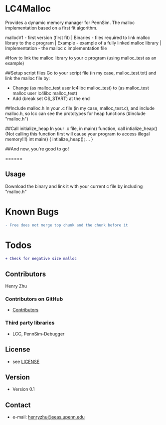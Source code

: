 # LC4Malloc
Provides a dynamic memory manager for PennSim. 
The malloc implementation based on a first fit algorithm.

mallocV1 - first version (first fit)
  | Binaries - files required to link malloc library to the c program
  | Example - example of a fully linked malloc library
  | Implementation - the malloc c implementation file

#How to link the malloc library to your c program (using malloc_test as an example)

##Setup script files
Go to your script file (in my case, malloc_test.txt) and link the malloc file by:

- Change (as malloc_test user lc4libc malloc_test) to (as malloc_test malloc user lc4libc malloc_test)
- Add (break set OS_START) at the end

##Include malloc.h
In your .c file (in my case, malloc_test.c), and include malloc.h, so lcc can see the prototypes for heap functions
(#include "malloc.h")

##Call initialize_heap
In your .c file, in main() function, call intialize_heap() (Not calling this function first will cause your program to access illegal memory!!!)
int main() {
    intialize_heap();
    ...
}

##And now, you're good to go!

======

## Usage
Download the binary and link it with your current c file by including "malloc.h"

# Known Bugs
```diff
- Free does not merge top chunk and the chunk before it
```

# Todos
```diff
+ Check for negative size malloc
```

## Contributors
Henry Zhu

### Contributors on GitHub
* [Contributors](https://github.com/Maknee/LC4Malloc/graphs/contributors)

### Third party libraries
* LCC, PennSim-Debugger

## License 
* see [LICENSE](https://github.com/Maknee/LC4Malloc/blob/master/LICENSE.txt)

## Version 
* Version 0.1

## Contact
* e-mail: henryzhu@seas.upenn.edu

